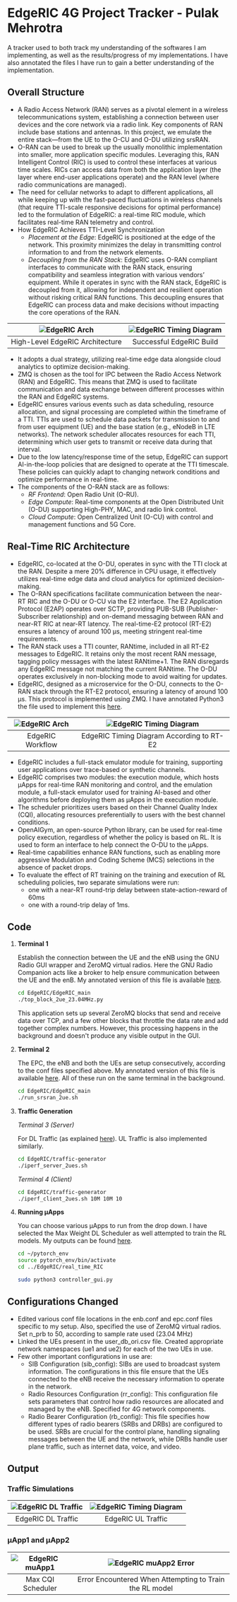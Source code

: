 # EdgeRIC 4G Project Tracker - Pulak Mehrotra

A tracker used to both track my understanding of the softwares I am implementing, as well as the results/progress of my implementations. I have also annotated the files I have run to gain a better understanding of the implementation.

## Overall Structure

- A Radio Access Network (RAN) serves as a pivotal element in a wireless telecommunications system, establishing a connection between user devices and the core network via a radio link. Key components of RAN include base stations and antennas. In this project, we emulate the entire stack—from the UE to the O-CU and O-DU utilizing srsRAN.
- O-RAN can be used to break up the usually monolithic implementation into smaller, more application specific modules. Leveraging this, RAN Intelligent Control (RIC) is used to control these interfaces at various time scales. RICs can access data from both the application layer (the layer where end-user applications operate) and the RAN level (where radio communications are managed).
- The need for cellular networks to adapt to different applications, all while keeping up with the fast-paced fluctuations in wireless channels (that require TTI-scale responsive decisions for optimal performance) led to the formulation of EdgeRIC: a real-time RIC module, which facilitates real-time RAN telemetry and control.
- How EdgeRIC Achieves TTI-Level Synchronization
    - *Placement at the Edge*: EdgeRIC is positioned at the edge of the network. This proximity minimizes the delay in transmitting control information to and from the network elements.
    - *Decoupling from the RAN Stack*: EdgeRIC uses O-RAN compliant interfaces to communicate with the RAN stack, ensuring compatibility and seamless integration with various vendors’ equipment. While it operates in sync with the RAN stack, EdgeRIC is decoupled from it, allowing for independent and resilient operation without risking critical RAN functions. This decoupling ensures that EdgeRIC can process data and make decisions without impacting the core operations of the RAN.

<center>

| ![EdgeRIC Arch](screenshots/edgeric_highlevel_arch.png) | ![EdgeRIC Timing Diagram](screenshots/edgeric_build_complete.png) |
|:-------------------------------------------------:|:---------------------------------------------------------------:|
|                  High-Level EdgeRIC Architecture                 |     Successful EdgeRIC Build                  |

</center>

- It adopts a dual strategy, utilizing real-time edge data alongside cloud analytics to optimize decision-making.
- ZMQ is chosen as the tool for IPC between the Radio Access Network (RAN) and EdgeRIC. This means that ZMQ is used to facilitate communication and data exchange between different processes within the RAN and EdgeRIC systems.
- EdgeRIC ensures various events such as data scheduling, resource allocation, and signal processing are completed within the timeframe of a TTI. TTIs are used to schedule data packets for transmission to and from user equipment (UE) and the base station (e.g., eNodeB in LTE networks). The network scheduler allocates resources for each TTI, determining which user gets to transmit or receive data during that interval.
- Due to the low latency/response time of the setup, EdgeRIC can support AI-in-the-loop policies that are designed to operate at the TTI timescale. These policies can quickly adapt to changing network conditions and optimize performance in real-time.
- The components of the O-RAN stack are as follows:
    - *RF Frontend*: Open Radio Unit (O-RU).
    - *Edge Compute*: Real-time components at the Open Distributed Unit (O-DU) supporting High-PHY, MAC, and radio link control.
    - *Cloud Compute*: Open Centralized Unit (O-CU) with control and management functions and 5G Core.

## Real-Time RIC Architecture

- EdgeRIC, co-located at the O-DU, operates in sync with the TTI clock at the RAN. Despite a mere 20% difference in CPU usage, it effectively utilizes real-time edge data and cloud analytics for optimized decision-making.
- The O-RAN specifications facilitate communication between the near-RT RIC and the O-DU or O-CU via the E2 interface. The E2 Application Protocol (E2AP) operates over SCTP, providing PUB-SUB (Publisher-Subscriber relationship) and on-demand messaging between RAN and near-RT RIC at near-RT latency. The real-time-E2 protocol (RT-E2) ensures a latency of around 100 μs, meeting stringent real-time requirements.
- The RAN stack uses a TTI counter, RANtime, included in all RT-E2 messages to EdgeRIC. It retains only the most recent RAN message, tagging policy messages with the latest RANtime+1. The RAN disregards any EdgeRIC message not matching the current RANtime. The O-DU operates exclusively in non-blocking mode to avoid waiting for updates.
- EdgeRIC, designed as a microservice for the O-DU, connects to the O-RAN stack through the RT-E2 protocol, ensuring a latency of around 100 μs. This protocol is implemented using ZMQ. I have annotated Python3 the file used to implement this [here](google.com).

| ![EdgeRIC Arch](screenshots/edgeric_workflow.png) | ![EdgeRIC Timing Diagram](screenshots/r2e2_timing_diagram.png) |
|:-------------------------------------------------:|:---------------------------------------------------------------:|
|                  EdgeRIC Workflow                 |     EdgeRIC Timing Diagram According to RT-E2                  |

- EdgeRIC includes a full-stack emulator module for training, supporting user applications over trace-based or synthetic channels.
- EdgeRIC comprises two modules: the execution module, which hosts μApps for real-time RAN monitoring and control, and the emulation module, a full-stack emulator used for training AI-based and other algorithms before deploying them as μApps in the execution module.
- The scheduler prioritizes users based on their Channel Quality Index (CQI), allocating resources preferentially to users with the best channel conditions.
- OpenAIGym, an open-source Python library, can be used for real-time policy execution, regardless of whether the policy is based on RL. It is used to form an interface to help connect the O-DU to the μApps.
- Real-time capabilities enhance RAN functions, such as enabling more aggressive Modulation and Coding Scheme (MCS) selections in the absence of packet drops.
- To evaluate the effect of RT training on the training and execution of RL scheduling policies, two separate simulations were run: 
    - one with a near-RT round-trip delay between state-action-reward of 60ms
    - one with a round-trip delay of 1ms.


## Code

1. **Terminal 1**

    Establish the connection between the UE and the eNB using the GNU Radio GUI wrapper and ZeroMQ virtual radios. Here the GNU Radio Companion acts like a broker to help ensure communication between the UE and the enB. My annotated version of this file is available [here](https://github.com/pulak999/UCSD_Progress/blob/main/annotated%20code/top_block_2ue_23.04MHz.py). 

    ```bash
    cd EdgeRIC/EdgeRIC_main
    ./top_block_2ue_23.04MHz.py
    ```

    This application sets up several ZeroMQ blocks that send and receive data over TCP, and a few other blocks that throttle the data rate and add together complex numbers. However, this processing happens in the background and doesn't produce any visible output in the GUI.

2. **Terminal 2**

    The EPC, the eNB and both the UEs are setup consecutively, according to the conf files specified above. My annotated version of this file is available [here](https://github.com/pulak999/UCSD_Progress/blob/main/annotated%20code/run_srsran_2ue.sh). All of these run on the same terminal in the background.

    ```bash
    cd EdgeRIC/EdgeRIC_main
    ./run_srsran_2ue.sh
    ```

3. **Traffic Generation**

    *Terminal 3 (Server)*
    
    For DL Traffic (as explained [here](https://github.com/ushasigh/EdgeRIC-A-real-time-RIC/tree/main/traffic-generator#running-downlink-iperf-traffic)). UL Traffic is also implemented similarly.

    ```bash
    cd EdgeRIC/traffic-generator
    ./iperf_server_2ues.sh
    ```
    *Terminal 4 (Client)*
    
    ```bash
    cd EdgeRIC/traffic-generator
    ./iperf_client_2ues.sh 10M 10M 10
    ```
 
4. **Running μApps**

    You can choose various μApps to run from the drop down. I have selected the Max Weight DL Scheduler as well attempted to train the RL models. My outputs can be found [here](https://github.com/pulak999/UCSD_Progress/blob/main/edgeric_tracker.md#traffic-simulations).

    ```bash
    cd ~/pytorch_env
    source pytorch_env/bin/activate
    cd ../EdgeRIC/real_time_RIC

    sudo python3 controller_gui.py
    ```

## Configurations Changed

- Edited various conf file locations in the enb.conf and epc.conf files specific to my setup. Also, specified the use of ZeroMQ virtual radios. Set n_prb to 50, according to sample rate used (23.04 MHz)
- Linked the UEs present in the user_db_ori.csv file. Created appropriate network namespaces (ue1 and ue2) for each of the two UEs in use.
- Few other important configurations in use are:
    - SIB Configuration (sib_config): SIBs are used to broadcast system information. The configurations in this file ensure that the UEs connected to the eNB receive the necessary information to operate in the network.
    - Radio Resources Configuration (rr_config): This configuration file sets parameters that control how radio resources are allocated and managed by the eNB. Specified for 4G network components.
    - Radio Bearer Configuration (rb_config): This file specifies how different types of radio bearers (SRBs and DRBs) are configured to be used. SRBs are crucial for the control plane, handling signaling messages between the UE and the network, while DRBs handle user plane traffic, such as internet data, voice, and video.


## Output

### Traffic Simulations

<center>

| ![EdgeRIC DL Traffic](screenshots/edgeric_dl_traffic.png) | ![EdgeRIC Timing Diagram](screenshots/edgeric_ul_traffic.png) |
|:-------------------------------------------------:|:---------------------------------------------------------------:|
|                  EdgeRIC DL Traffic                 |     EdgeRIC UL Traffic                  |

</center>

### μApp1 and μApp2

<center>

| ![EdgeRIC muApp1](screenshots/edgeric_maxcqi.png) | ![EdgeRIC muApp2 Error](screenshots/rl_err.png) |
|:-------------------------------------------------:|:---------------------------------------------------------------:|
|                  Max CQI Scheduler                 |     Error Encountered When Attempting to Train the RL model                  |

</center>


